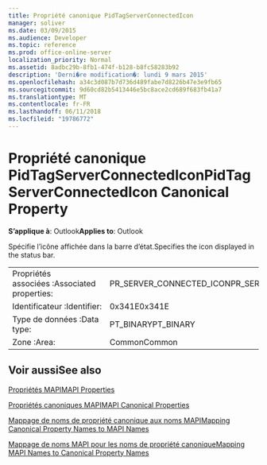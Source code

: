 ```yaml
---
title: Propriété canonique PidTagServerConnectedIcon
manager: soliver
ms.date: 03/09/2015
ms.audience: Developer
ms.topic: reference
ms.prod: office-online-server
localization_priority: Normal
ms.assetid: 8adbc29b-8fb1-474f-b128-b8fc58283b92
description: 'Derni�re modification�: lundi 9 mars 2015'
ms.openlocfilehash: a34c3d087b7d736d489fabe7d8226b47e3e9fb65
ms.sourcegitcommit: 9d60cd82b5413446e5bc8ace2cd689f683fb41a7
ms.translationtype: MT
ms.contentlocale: fr-FR
ms.lasthandoff: 06/11/2018
ms.locfileid: "19786772"
---
```

# <a name="pidtagserverconnectedicon-canonical-property"></a><span data-ttu-id="05f73-103">Propriété canonique PidTagServerConnectedIcon</span><span class="sxs-lookup"><span data-stu-id="05f73-103">PidTagServerConnectedIcon Canonical Property</span></span>

  
  
<span data-ttu-id="05f73-104">**S’applique à**: Outlook</span><span class="sxs-lookup"><span data-stu-id="05f73-104">**Applies to**: Outlook</span></span> 
  
<span data-ttu-id="05f73-105">Spécifie l’icône affichée dans la barre d’état.</span><span class="sxs-lookup"><span data-stu-id="05f73-105">Specifies the icon displayed in the status bar.</span></span>
  
|||
|:-----|:-----|
|<span data-ttu-id="05f73-106">Propriétés associées :</span><span class="sxs-lookup"><span data-stu-id="05f73-106">Associated properties:</span></span>  <br/> |<span data-ttu-id="05f73-107">PR_SERVER_CONNECTED_ICON</span><span class="sxs-lookup"><span data-stu-id="05f73-107">PR_SERVER_CONNECTED_ICON</span></span>  <br/> |
|<span data-ttu-id="05f73-108">Identificateur :</span><span class="sxs-lookup"><span data-stu-id="05f73-108">Identifier:</span></span>  <br/> |<span data-ttu-id="05f73-109">0x341E</span><span class="sxs-lookup"><span data-stu-id="05f73-109">0x341E</span></span>  <br/> |
|<span data-ttu-id="05f73-110">Type de données :</span><span class="sxs-lookup"><span data-stu-id="05f73-110">Data type:</span></span>  <br/> |<span data-ttu-id="05f73-111">PT_BINARY</span><span class="sxs-lookup"><span data-stu-id="05f73-111">PT_BINARY</span></span>  <br/> |
|<span data-ttu-id="05f73-112">Zone :</span><span class="sxs-lookup"><span data-stu-id="05f73-112">Area:</span></span>  <br/> |<span data-ttu-id="05f73-113">Common</span><span class="sxs-lookup"><span data-stu-id="05f73-113">Common</span></span>  <br/> |
   
## <a name="see-also"></a><span data-ttu-id="05f73-114">Voir aussi</span><span class="sxs-lookup"><span data-stu-id="05f73-114">See also</span></span>



[<span data-ttu-id="05f73-115">Propriétés MAPI</span><span class="sxs-lookup"><span data-stu-id="05f73-115">MAPI Properties</span></span>](mapi-properties.md)
  
[<span data-ttu-id="05f73-116">Propriétés canoniques MAPI</span><span class="sxs-lookup"><span data-stu-id="05f73-116">MAPI Canonical Properties</span></span>](mapi-canonical-properties.md)
  
[<span data-ttu-id="05f73-117">Mappage de noms de propriété canonique aux noms MAPI</span><span class="sxs-lookup"><span data-stu-id="05f73-117">Mapping Canonical Property Names to MAPI Names</span></span>](mapping-canonical-property-names-to-mapi-names.md)
  
[<span data-ttu-id="05f73-118">Mappage de noms MAPI pour les noms de propriété canonique</span><span class="sxs-lookup"><span data-stu-id="05f73-118">Mapping MAPI Names to Canonical Property Names</span></span>](mapping-mapi-names-to-canonical-property-names.md)

